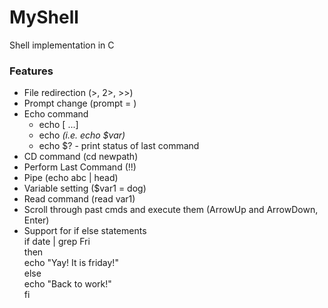 # MyShell
Shell implementation in C  
### Features
- File redirection (>, 2>, >>)  
- Prompt change (prompt = <prompt msg>)  
- Echo command  
  - echo [<msg1> <msg2> ...]  
  - echo <var> (i.e. echo $var)  
  - echo $? - print status of last command  
- CD command (cd newpath)  
- Perform Last Command (!!)  
- Pipe (echo abc | head)   
- Variable setting ($var1 = dog)
- Read command (read var1)
- Scroll through past cmds and execute them (ArrowUp and ArrowDown, Enter)
- Support for if else statements  
    if date | grep Fri  
    then  
        echo "Yay! It is friday!"  
    else  
        echo "Back to work!"  
    fi  